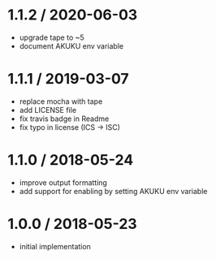 
1.1.2 / 2020-06-03
==================

 * upgrade tape to ~5
 * document AKUKU env variable

1.1.1 / 2019-03-07
==================

 * replace mocha with tape
 * add LICENSE file
 * fix travis badge in Readme
 * fix typo in license (ICS -> ISC)

1.1.0 / 2018-05-24
==================

 * improve output formatting
 * add support for enabling by setting AKUKU env variable

1.0.0 / 2018-05-23
==================

 * initial implementation
